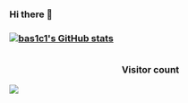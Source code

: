<h3>Hi there 👋<h3>

[![bas1c1's GitHub stats](https://github-readme-stats.vercel.app/api?username=bas1c1)](https://github.com/anuraghazra/github-readme-stats)
<p align="center"> 
  <br>Visitor count</br>
  <p> </p>
  <img src="https://profile-counter.glitch.me/bas1c1/count.svg" />
</p>
